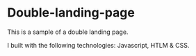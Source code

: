 # Double-landing-page

This is a sample of a double landing page.

I built with the following technologies: Javascript, HTLM & CSS.

